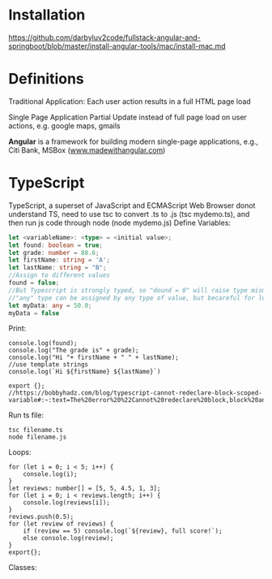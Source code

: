# Installation
https://github.com/darbyluv2code/fullstack-angular-and-springboot/blob/master/install-angular-tools/mac/install-mac.md

# Definitions

Traditional Application:
Each user action results in a full HTML page load

Single Page Application
Partial Update instead of full page load on user actions, e.g. google maps, gmails

**Angular** is a framework for building modern single-page applications, e.g., Citi Bank, MSBox (www.madewithangular.com)

# TypeScript
TypeScript, a superset of JavaScript and ECMAScript
Web Browser donot understand TS, need to use tsc to convert .ts to .js (tsc mydemo.ts), and then run js code through node (node mydemo.js)
Define Variables:
```typescript
let <variableName>: <type> = <initial value>;
let found: boolean = true;
let grade: number = 88.6;
let firstName: string = 'A';
let lastName: string = "B";
//Assign to different values
found = false;
//But Typescript is strongly typed, so "dound = 0" will raise type mismatch error
//"any" type can be assigned by any type of value, but becareful for losing type-safety
let myData: any = 50.0;
myData = false
```
Print:
```
console.log(found);
console.log("The grade is" + grade);
console.log("Hi "+ firstName + " " + lastName);
//use template strings
console.log(`Hi ${firstName} ${lastName}`)

export {};
//https://bobbyhadz.com/blog/typescript-cannot-redeclare-block-scoped-variable#:~:text=The%20error%20%22Cannot%20redeclare%20block,block%20and%20use%20ES%20modules.
```
Run ts file:
```
tsc filename.ts
node filename.js
```
Loops:
```
for (let i = 0; i < 5; i++) {
    console.log(i);
}
let reviews: number[] = [5, 5, 4.5, 1, 3];
for (let i = 0; i < reviews.length; i++) {
    console.log(reviews[i]);
}
reviews.push(0.5);
for (let review of reviews) {
    if (review == 5) console.log(`${review}, full score!`);
    else console.log(review);
}
export{};
```
Classes:
```

```
